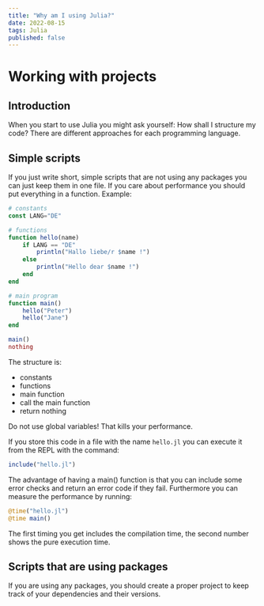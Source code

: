 ```yaml
---
title: "Why am I using Julia?"
date: 2022-08-15
tags: Julia
published: false
---
```

# Working with projects
## Introduction
When you start to use Julia you might ask yourself: How shall I structure my code?
There are different approaches for each programming language.

## Simple scripts
If you just write short, simple scripts that are not using any packages you can just keep them in one file. If you care about performance you should put everything in a
function. Example:
```julia
# constants
const LANG="DE"

# functions
function hello(name)
    if LANG == "DE"
        println("Hallo liebe/r $name !")
    else
        println("Hello dear $name !")
    end
end

# main program
function main()
    hello("Peter")
    hello("Jane")
end

main()
nothing
```
The structure is:
- constants
- functions
- main function
- call the main function
- return nothing

Do not use global variables! That kills your performance.

If you store this code in a file with the name `hello.jl` you can execute it from the REPL with the command:
```julia
include("hello.jl")
```

The advantage of having a main() function is that you can include some error checks and return an error code if they fail. Furthermore you can measure the performance by running:
```julia
@time("hello.jl")
@time main()
```
The first timing you get includes the compilation time, the second number shows the pure execution time.

## Scripts that are using packages
If you are using any packages, you should create a proper project to keep track of your dependencies and their versions.

